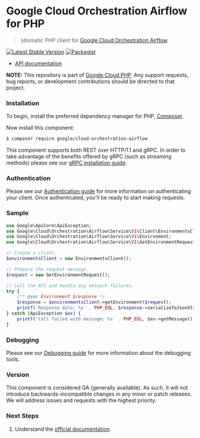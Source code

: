 # Google Cloud Orchestration Airflow for PHP

> Idiomatic PHP client for [Google Cloud Orchestration Airflow](https://cloud.google.com/composer).

[![Latest Stable Version](https://poser.pugx.org/google/cloud-orchestration-airflow/v/stable)](https://packagist.org/packages/google/cloud-orchestration-airflow) [![Packagist](https://img.shields.io/packagist/dm/google/cloud-orchestration-airflow.svg)](https://packagist.org/packages/google/cloud-orchestration-airflow)

* [API documentation](https://cloud.google.com/php/docs/reference/cloud-orchestration-airflow/latest)

**NOTE:** This repository is part of [Google Cloud PHP](https://github.com/googleapis/google-cloud-php). Any
support requests, bug reports, or development contributions should be directed to
that project.

### Installation

To begin, install the preferred dependency manager for PHP, [Composer](https://getcomposer.org/).

Now install this component:

```sh
$ composer require google/cloud-orchestration-airflow
```

This component supports both REST over HTTP/1.1 and gRPC. In order to take advantage of the benefits offered by gRPC (such as streaming methods)
please see our [gRPC installation guide](https://cloud.google.com/php/grpc).

### Authentication

Please see our [Authentication guide](https://github.com/googleapis/google-cloud-php/blob/main/AUTHENTICATION.md) for more information
on authenticating your client. Once authenticated, you'll be ready to start making requests.

### Sample

```php
use Google\ApiCore\ApiException;
use Google\Cloud\Orchestration\Airflow\Service\V1\Client\EnvironmentsClient;
use Google\Cloud\Orchestration\Airflow\Service\V1\Environment;
use Google\Cloud\Orchestration\Airflow\Service\V1\GetEnvironmentRequest;

// Create a client.
$environmentsClient = new EnvironmentsClient();

// Prepare the request message.
$request = new GetEnvironmentRequest();

// Call the API and handle any network failures.
try {
    /** @var Environment $response */
    $response = $environmentsClient->getEnvironment($request);
    printf('Response data: %s' . PHP_EOL, $response->serializeToJsonString());
} catch (ApiException $ex) {
    printf('Call failed with message: %s' . PHP_EOL, $ex->getMessage());
}
```

### Debugging

Please see our [Debugging guide](https://github.com/googleapis/google-cloud-php/blob/main/DEBUG.md)
for more information about the debugging tools.

### Version

This component is considered GA (generally available). As such, it will not introduce backwards-incompatible changes in
any minor or patch releases. We will address issues and requests with the highest priority.

### Next Steps

1. Understand the [official documentation](https://cloud.google.com/composer/docs).

